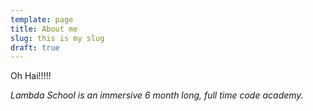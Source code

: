 ```yaml
---
template: page
title: About me
slug: this is my slug
draft: true
---
```

Oh Hai!!!!!

_Lambda School is an immersive 6 month long, full time code academy._
